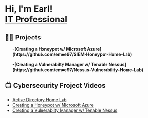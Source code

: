<h1>Hi, I'm Earl! <br/><a href="https://github.com/emoe97">IT Professional</a> <a href="www.linkedin.com/in/earl-moore-iv/"></a></h1>

<h2>👨‍💻 Projects:</h2>
<ol>
<b>-[Creating a Honeypot w/ Microsoft Azure](https://github.com/emoe97/SIEM-Honeypot-Home-Lab)</b>
    <br></br>
<b>-[Creating a Vulnerabilty Manager w/ Tenable Nessus](https://github.com/emoe97/Nessus-Vulnerability-Home-Lab)</b>
</ol>
<h2>📺  Cybersecurity Project Videos</h2>

- [Active Directory Home Lab](https://youtu.be/s9Vu-0lQQLk)
- [Creating a Honeypot w/ Microsoft Azure](https://youtu.be/nYCqmv3kXgY)
- [Creating a Vulnerabilty Manager w/ Tenable Nessus](https://vimeo.com/830693294/799e61db7d?share=copy)


<!--
**joshmadakor1/joshmadakor1** is a ✨ _special_ ✨ repository because its `README.md` (this file) appears on your GitHub profile.

Here are some ideas to get you started:

- 🔭 I’m currently working on ...
- 🌱 I’m currently learning ...
- 👯 I’m looking to collaborate on ...
- 🤔 I’m looking for help with ...
- 💬 Ask me about ...
- 📫 How to reach me: ...
- 😄 Pronouns: ...
- ⚡ Fun fact: ...
-->
